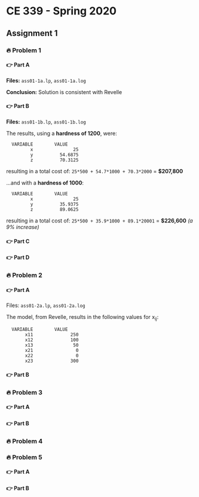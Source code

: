 # CE 339 - Spring 2020

## Assignment 1
### 🔥 Problem 1
#### 👉 Part A
**Files:** `ass01-1a.lp`, `ass01-1a.log`

**Conclusion:** Solution is consistent with Revelle

#### 👉 Part B
**Files:** `ass01-1b.lp`, `ass01-1b.log`

The results, using a **hardness of 1200**, were:
```
  VARIABLE        VALUE
         x               25
         y          54.6875
         z          70.3125
```
resulting in a total cost of:
`25*500 + 54.7*1000 + 70.3*2000` = **$207,800**


...and with a **hardness of 1000**:
```
  VARIABLE        VALUE
         x               25
         y          35.9375
         z          89.0625
``` 
resulting in a total cost of:
`25*500 + 35.9*1000 + 89.1*20001` = **$226,600** *(a 9% increase)*

#### 👉 Part C
#### 👉 Part D

### 🔥 Problem 2
#### 👉 Part A
Files: `ass01-2a.lp`, `ass01-2a.log`

The model, from Revelle, results in the following values for x<sub>ij</sub>:
```
  VARIABLE        VALUE
       x11              250
       x12              100
       x13               50
       x21                0
       x22                0
       x23              300
```

#### 👉 Part B

### 🔥 Problem 3
#### 👉 Part A
#### 👉 Part B

### 🔥 Problem 4

### 🔥 Problem 5
#### 👉 Part A
#### 👉 Part B






